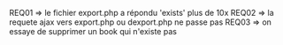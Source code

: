REQ01 => le fichier export.php a répondu 'exists' plus de 10x
REQ02 => la requete ajax vers export.php ou dexport.php ne passe pas
REQ03 => on essaye de supprimer un book qui n'existe pas